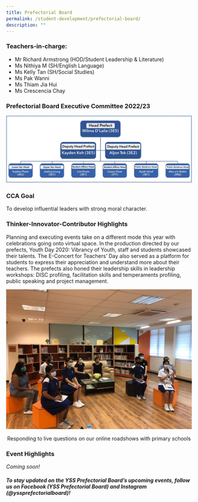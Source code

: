 ```yaml
---
title: Prefectorial Board
permalink: /student-development/prefectorial-board/
description: ""
---
```

### Teachers-in-charge:

* Mr Richard Armstrong (HOD/Student Leadership & Literature)
* Ms Nithiya M (SH/English Language)
* Ms Kelly Tan (SH/Social Studies)
* Ms Pak Wanni 
* Ms Thiam Jia Hui
* Ms Crescencia Chay


### Prefectorial Board Executive Committee 2022/23

![](/images/StudDevelopment/PrefectorialBoard/Prefectorial%20Board%20Executive%20Committe%202022_23.jpg)

### CCA Goal

To develop influential leaders with strong moral character.

### Thinker-Innovator-Contributor Highlights

Planning and executing events take on a different mode this year with celebrations going onto virtual space. In the production directed by our prefects, Youth Day 2020: Vibrancy of Youth, staff and students showcased their talents. The E-Concert for Teachers’ Day also served as a platform for students to express their appreciation and understand more about their teachers. The prefects also honed their leadership skills in leadership workshops: DISC profiling, facilitation skills and temperaments profiling, public speaking and project management.

![](/images/StudDevelopment/PrefectorialBoard/Roadshow-live-session.jpeg)

<div style="text-align:center">Responding to live questions on our online roadshows with primary schools</div>

### Event Highlights

*Coming soon!*



##### *To stay updated on the YSS Prefectorial Board’s upcoming events, follow us on Facebook (YSS Prefectorial Board) and Instagram (@yssprefectorialboard)!*